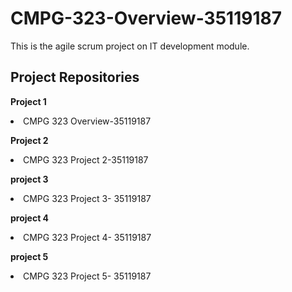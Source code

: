 # CMPG-323-Overview-35119187
This is the agile scrum project on IT development module.

## Project Repositories

<b> Project 1 </b>
<li> CMPG 323 Overview-35119187 </li>

<b> Project 2 </b> 
<li> CMPG 323 Project 2-35119187 </li>

<b> project 3 </b>
<li> CMPG 323 Project 3- 35119187 </li>

<b> project 4 </b>
<li> CMPG 323 Project 4- 35119187 </li>

<b> project 5 </b>
<li> CMPG 323 Project 5- 35119187 </li>
